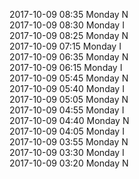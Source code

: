 2017-10-09 08:35 Monday  N  
2017-10-09 08:30 Monday  I  
2017-10-09 08:25 Monday  N  
2017-10-09 07:15 Monday  I  
2017-10-09 06:35 Monday  N  
2017-10-09 06:15 Monday  I  
2017-10-09 05:45 Monday  N  
2017-10-09 05:40 Monday  I  
2017-10-09 05:05 Monday  N  
2017-10-09 04:55 Monday  I  
2017-10-09 04:40 Monday  N  
2017-10-09 04:05 Monday  I  
2017-10-09 03:55 Monday  N  
2017-10-09 03:30 Monday  I  
2017-10-09 03:20 Monday  N  
